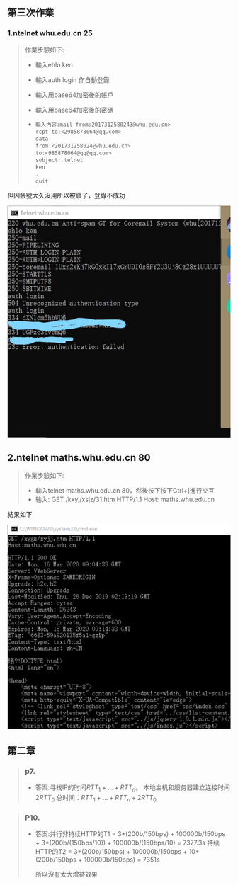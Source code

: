 ## 第三次作業

### 1.ntelnet whu.edu.cn 25  

> 作業步驗如下:
>
> * 輸入ehlo ken 
>
> * 輸入auth login 作自動登錄
>
> * 輸入用base64加密後的帳戶
>
> * 輸入用base64加密後的密碼
>
> * ```
>   輸入內容:mail from:2017312580243@whu.edu.cn>
>   rcpt to:<2985878064@qq.com>
>   data
>   from:<201731258024@whu.edu.cn>
>   to:<985878064@qq@qq.com>
>   subject: telnet
>   ken
>   .
>   quit
>   ```

但因帳號大久沒用所以被鎖了，登錄不成功

<img src="t1.jpg" width="%"> 

## 2.ntelnet maths.whu.edu.cn 80

> 作業步驗如下:
>
> * 輸入telnet maths.whu.edu.cn 80，然後按下按下Ctrl+]進行交互
> * 输入: GET /kxyj/xsjz/31.htm HTTP/1.1 Host: maths.whu.edu.cn

結果如下

<img src="t2.png" width="%"> 

## 第二章

> ### p7.
>
> * 答案:寻找IP的时间$RTT_1+...+RTT_n$。
>   本地主机和服务器建立连接时间$2RTT_0$
>   总时间：$RTT_1+...+RTT_n+2RTT_0$

> ### P10.
>
> * 答案:并行非持续HTTP的T1 = 3*(200b/150bps) + 100000b/150bps + 3*(200b/(150bps/10)) + 100000b/(150bps/10) = 7377.3s
>   持续HTTP的T2 = 3*(200b/150bps) + 100000b/150bps + 10*(200b/150bps + 100000b/150bps) = 7351s
>
>   所以沒有太大增益效果